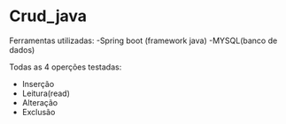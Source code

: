 # Crud_java 

Ferramentas utilizadas:
-Spring boot (framework java)
-MYSQL(banco de dados)

Todas as 4 operções testadas: 
- Inserção
- Leitura(read)
- Alteração
- Exclusão
